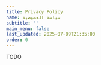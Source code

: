 ```yaml
---
title: Privacy Policy
name: سياسة الخصوصية
subtitle: ''
main_menu: false
last_updated: 2025-07-09T21:35:00
order: 0
---
```

TODO
